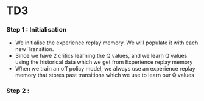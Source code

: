 # TD3

### Step 1 : Initialisation

* We initialise the experience replay memory. We will populate it with each new Transition.
* Since we have 2 critics learning the Q values, and we learn Q values using the historical data which we get from Experience replay memory
* When we train an off policy model, we always use an experience replay memory that stores past transitions which we use to learn our Q values

### Step 2 :
